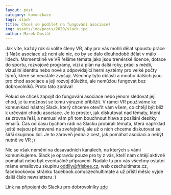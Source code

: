 ```yaml
---
layout: post
category: komunikace
tags: slack
title: Chceš se podílet na fungování asociace?
img: assets/img/posts/2020/slack.jpg
author: Marek Dostál
---
```


Jak víte, každý rok si volíte členy VR, aby pro vás mohli dělat spoustu práce :) Naše asociace už není ale nic, co by se dalo dlouhodobě dělat v málo lidech. Momentálně ve VR řešíme témata jako jsou trenérské licence, dotace do sportu, rozvojové programy, vizi a plán na další roky, práci s médii, vizuální identitu nebo nové a odpovídající herní systémy pro velké počty týmů, které se neustále zvyšují. Všechny tyto oblasti a mnoho dalších jsou pro chod asociace a její rozvoj důležité, ale nemůžou fungovat bez dobrovolníků. Proto tato zpráva!

Pokud se chceš zapojit do fungování asociace nebo jenom sledovat její chod, je tu možnost se tomu výrazně přiblížit. V rámci VR používáme ke komunikaci nástroj Slack, který chceme otevřít vám všem, co chtějí být blíž k určování chodu asociace. Je to prostor, jak diskutovat nad tématy, která se zrovna řeší, a nemusí vám při tom bouchnout hlava z posílání desítky emailů. Čas od času bychom rádi na Slacku probírali témata, která například ještě nejsou připravená na zveřejnění, ale už o nich chceme diskutovat se širší skupinou lidí. Je to zároveň jedna z cest, jak pomáhat asociaci a nebýt nutně ve VR ;)

Nic se však nemění na dosavadních kanálech, na kterých s vámi komunikujeme. Slack je opravdu pouze pro ty z vás, kteří nám chtějí aktivně pomáhat nebo být eventuálně připraveni. Nadále tu pro vás všechny ostatní máme emailovou skupinu oddily@frisbee.cz, web czechultimate.cz, facebookovou stránku facebook.com/czechultimate a už příští měsíc vyjde další číslo newsletteru :)

Link na připojení do Slacku pro dobrovolníky [zde](https://join.slack.com/t/vrcau/shared_invite/zt-h8hwfy03-yaZ3BrAwwkKQuQp0B0t2dg)
